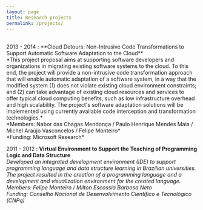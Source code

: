 ```yaml
---
layout: page
title: Research projects
permalink: /projects/
---
```

<br>
2013 - 2014
:   **Cloud Detours: Non-Intrusive Code Transformations to Support Automatic Software Adaptation to the Cloud**<br>
    *This project proposal aims at supporting software developers and organizations in migrating existing software systems to the cloud. To this end, the project will provide a non-intrusive code transformation approach that will enable automatic adaptation of a software system, in a way that the modified system (1) does not violate existing cloud environment constraints; and (2) can take advantage of existing cloud resources and services to offer typical cloud computing benefits, such as low infrastructure overhead and high scalability. The project's software adaptation solutions will be implemented using currently available code interception and transformation technologies.*<br>
    *Members: Nabor das Chagas Mendonça  / Paulo Henrique Mendes Maia / Michel Araújo Vasconcelos / Felipe Monteiro*<br>
    *Funding: Microsoft Research*

2011 - 2012
:   **Virtual Environment to Support the Teaching of Programming Logic and Data Structure**<br>
    *Developed an integrated development environment (IDE) to support programming language and data structure learning in Brazilian universities. The project resulted in the creation of a programming language and a development and visualization environment for the created language.*<br>
    *Members: Felipe Monteiro / Milton Escossia Barbosa Neto*<br>
    *Funding: Conselho Nacional de Desenvolvimento Científico e Tecnológico (CNPq)*
